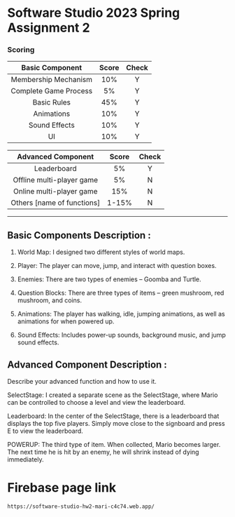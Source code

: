 # Software Studio 2023 Spring Assignment 2

### Scoring

|**Basic Component**|**Score**|**Check**|
|:-:|:-:|:-:|
|Membership Mechanism|10%|Y|
|Complete Game Process|5%|Y|
|Basic Rules|45%|Y|
|Animations|10%|Y|
|Sound Effects|10%|Y|
|UI|10%|Y|

|**Advanced Component**|**Score**|**Check**|
|:-:|:-:|:-:|
|Leaderboard|5%|Y|
|Offline multi-player game|5%|N|
|Online multi-player game|15%|N|
|Others [name of functions]|1-15%|N|

---

## Basic Components Description : 
1. World Map: I designed two different styles of world maps.

2. Player: The player can move, jump, and interact with question boxes.

3. Enemies: There are two types of enemies – Goomba and Turtle.

4. Question Blocks: There are three types of items – green mushroom, red mushroom, and coins.

5. Animations: The player has walking, idle, jumping animations, as well as animations for when powered up.

6. Sound Effects: Includes power-up sounds, background music, and jump sound effects.



## Advanced Component Description : 

Describe your advanced function and how to use it.

SelectStage:
I created a separate scene as the SelectStage, where Mario can be controlled to choose a level and view the leaderboard.

Leaderboard:
In the center of the SelectStage, there is a leaderboard that displays the top five players. Simply move close to the signboard and press E to view the leaderboard.

POWERUP:
The third type of item. When collected, Mario becomes larger. The next time he is hit by an enemy, he will shrink instead of dying immediately.



# Firebase page link

    https://software-studio-hw2-mari-c4c74.web.app/

